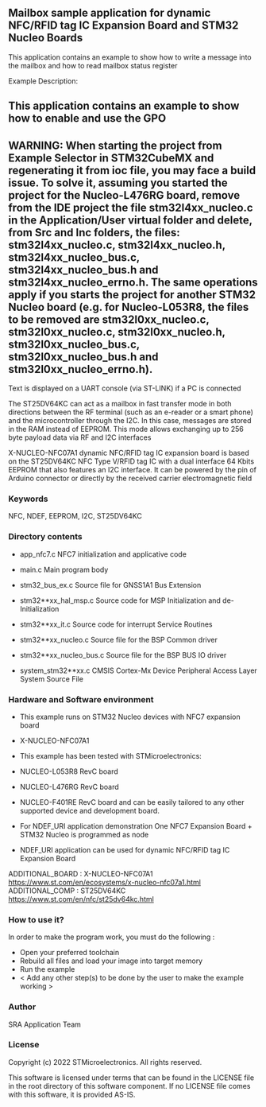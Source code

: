 
## <b>Mailbox sample application for dynamic NFC/RFID tag IC Expansion Board and STM32 Nucleo Boards</b>

This application contains an example to show how  to write a message into the mailbox and how to read mailbox
status register

Example Description:

This application contains an example to show how to enable and use the GPO
------------------------------------
WARNING: When starting the project from Example Selector in STM32CubeMX and regenerating it
from ioc file, you may face a build issue. To solve it, assuming you started the project for the
Nucleo-L476RG board, remove from the IDE project the file stm32l4xx_nucleo.c in the Application/User
virtual folder and delete, from Src and Inc folders, the files: stm32l4xx_nucleo.c, stm32l4xx_nucleo.h,
stm32l4xx_nucleo_bus.c, stm32l4xx_nucleo_bus.h and stm32l4xx_nucleo_errno.h.
The same operations apply if you starts the project for another STM32 Nucleo board (e.g. for
Nucleo-L053R8, the files to be removed are stm32l0xx_nucleo.c, stm32l0xx_nucleo.c, stm32l0xx_nucleo.h,
stm32l0xx_nucleo_bus.c, stm32l0xx_nucleo_bus.h and stm32l0xx_nucleo_errno.h).
------------------------------------

Text is displayed on a UART console (via ST-LINK) if a PC is connected

The ST25DV64KC can act as a mailbox in fast transfer mode in both directions between the
RF terminal (such as an e-reader or a smart phone) and the microcontroller through the
I2C. In this case, messages are stored in the RAM instead of EEPROM. This mode allows
exchanging up to 256 byte payload data via RF and I2C interfaces

X-NUCLEO-NFC07A1 dynamic NFC/RFID tag IC expansion board is based on the ST25DV64KC
NFC Type V/RFID tag IC with a dual interface 64 Kbits EEPROM that also features an I2C interface. It
can be powered by the pin of Arduino connector or directly by the received carrier electromagnetic field

### <b>Keywords</b>

NFC, NDEF, EEPROM, I2C, ST25DV64KC

### <b>Directory contents</b>

 - app_nfc7.c             NFC7 initialization and applicative code
 
 - main.c                 Main program body
 
 - stm32_bus_ex.c         Source file for GNSS1A1 Bus Extension
 
 - stm32**xx_hal_msp.c    Source code for MSP Initialization and de-Initialization

 - stm32**xx_it.c         Source code for interrupt Service Routines

 - stm32**xx_nucleo.c     Source file for the BSP Common driver 
						
 - stm32**xx_nucleo_bus.c Source file for the BSP BUS IO driver
 
 - system_stm32**xx.c     CMSIS Cortex-Mx Device Peripheral Access Layer System Source File

### <b>Hardware and Software environment</b>

 - This example runs on STM32 Nucleo devices with NFC7 expansion board
 - X-NUCLEO-NFC07A1
 
 - This example has been tested with STMicroelectronics:
 - NUCLEO-L053R8 RevC board
 - NUCLEO-L476RG RevC board
 - NUCLEO-F401RE RevC board
 and can be easily tailored to any other supported device and development board.
 
 - For NDEF_URI application demonstration One NFC7 Expansion Board + 
   STM32 Nucleo is programmed as node 
 - NDEF_URI application can be used for dynamic NFC/RFID tag IC Expansion Board

ADDITIONAL_BOARD : X-NUCLEO-NFC07A1 https://www.st.com/en/ecosystems/x-nucleo-nfc07a1.html
ADDITIONAL_COMP : ST25DV64KC https://www.st.com/en/nfc/st25dv64kc.html
  
### <b>How to use it?</b>

In order to make the program work, you must do the following :
 - Open your preferred toolchain
 - Rebuild all files and load your image into target memory
 - Run the example
 - < Add any other step(s) to be done by the user to make the example working >

### <b>Author</b>

SRA Application Team

### <b>License</b>

Copyright (c) 2022 STMicroelectronics.
All rights reserved.

This software is licensed under terms that can be found in the LICENSE file
in the root directory of this software component.
If no LICENSE file comes with this software, it is provided AS-IS.
